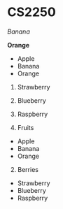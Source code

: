 # CS2250
*Banana*


**Orange**



- Apple
- Banana
- Orange



1. Strawberry
2. Blueberry
3. Raspberry



1. Fruits
  - Apple
  - Banana
  - Orange
2. Berries
  - Strawberry
  - Blueberry
  - Raspberry
